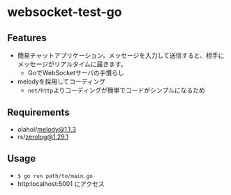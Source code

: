 # websocket-test-go
## Features
- 簡易チャットアプリケーション。メッセージを入力して送信すると、相手にメッセージがリアルタイムに届きます。
  - GoでWebSocketサーバの手慣らし
- melodyを採用してコーディング
  - `net/http`よりコーディングが簡単でコードがシンプルになるため


## Requirements
- olahol/melody@1.1.3
- rs/zerolog@1.29.1

## Usage
- `$ go run path/to/main.go`
- http:localhost:5001 にアクセス